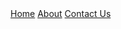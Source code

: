 <nav>
  <a href="/">Home</a>
  <a href="/about.html">About</a>
  <a href="/contact.html">Contact Us</a>
  <a href="/blog">
</nav>
